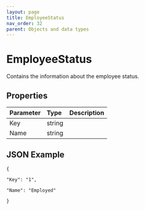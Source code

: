 ```yaml
---
layout: page
title: EmployeeStatus
nav_order: 32
parent: Objects and data types
---
```


# EmployeeStatus

Contains the information about the employee status.

## Properties

| Parameter | Type   | Description                                                 |
|:----------|:-------|:------------------------------------------------------------|
| Key | string |     |
| Name | string |     |

## JSON Example

```
{

"Key": "1",

"Name": "Employed"

}
```
